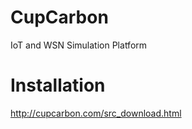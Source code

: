 # CupCarbon
IoT and WSN Simulation Platform

# Installation 

http://cupcarbon.com/src_download.html
